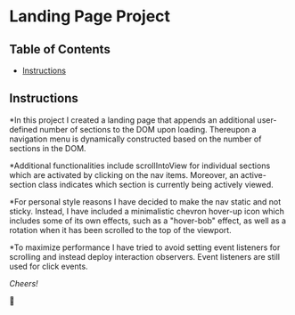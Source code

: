 # Landing Page Project

## Table of Contents

* [Instructions](#instructions)

## Instructions

*In this project I created a landing page that appends an additional user-defined
number of sections to the DOM upon loading. Thereupon a navigation menu is
dynamically constructed based on the number of sections in the DOM.

*Additional functionalities include scrollIntoView for individual sections which
are activated by clicking on the nav items. Moreover, an active-section class
indicates which section is currently being actively viewed.

*For personal style reasons I have decided to make the nav static and not sticky.
Instead, I have included a minimalistic chevron hover-up icon which includes
some of its own effects, such as a "hover-bob" effect, as well as a rotation
when it has been scrolled to the top of the viewport. 

*To maximize performance I have tried to avoid setting event listeners for scrolling
and instead deploy interaction observers. Event listeners are still used for click
events.

*Cheers!*

:maple_leaf:
